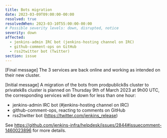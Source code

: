 ```yaml
---
title: Bots migration
date: 2023-03-09T09:00:00-00:00
resolved: true
resolvedWhen: 2023-03-10T55:00:00-00:00
# Possible severity levels: down, disrupted, notice
severity: down
affected:
  - jenkins-admin IRC bot (jenkins-hosting channel on IRC)
  - github-comment-ops on GitHub
  - rss2twitter bot (Twitter)
section: issue
---
```


[Final message]
The 3 services are back online and working as intended on their new cluster.

[Initial message]
A migration of the bots from prodpublick8s cluster to privatek8s cluster is planned on Thursday 9th of March 2023 at 9h00 UTC, the corresponding services will be down for less than one hour:
  - jenkins-admin IRC bot (#jenkins-hosting channel on IRC)
  - github-comment-ops, reacting to comments on GitHub
  - rss2twitter bot (https://twitter.com/jenkins_release)

See https://github.com/jenkins-infra/helpdesk/issues/2844#issuecomment-1460023896 for more details.

